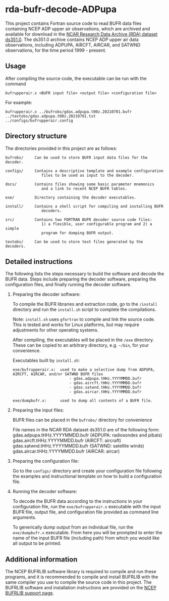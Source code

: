 # rda-bufr-decode-ADPupa

This project contains Fortran source code to read BUFR data files containing
NCEP ADP upper air observations, which are archived and available for download
in the [NCAR Research Data Archive (RDA) dataset ds351.0](https://rda.ucar.edu/datasets/ds351.0/).
The ds351.0 archive contains NCEP ADP upper air data observations, including 
ADPUPA, AIRCFT, AIRCAR, and SATWND observations, for the time period 1999 - present.

## Usage
After compiling the source code, the executable can be run with the command
```
bufrupperair.x <BUFR input file> <output file> <configuration file>
```
For example:
```
bufrupperair.x ../bufrobs/gdas.adpupa.t00z.20210701.bufr ../textobs/gdas.adpupa.t00z.20210701.txt ../configs/bufrupperair.config
```
## Directory structure
The directories provided in this project are as follows:
```
bufrobs/     Can be used to store BUFR input data files for the decoder.

configs/     Contains a descriptive template and example configuration
                files to be used as input to the decoder.

docs/        Contains files showing some basic parameter mnemonics
                and a link to recent NCEP BUFR tables.

exe/         Directory containing the decoder executables.

install/     Contains a shell script for compiling and installing BUFR
                decoders.

src/         Contains two FORTRAN BUFR decoder source code files:
                1) a flexible, user configurable program and 2) a simple
                program for dumping BUFR output.

textobs/     Can be used to store text files generated by the decoders.
```
## Detailed instructions
The following lists the steps necessary to build the software and
decode the BUFR data. Steps include preparing the decoder software, preparing 
the configuration files, and finally running the decoder software.

1.  Preparing the decoder software:

    To compile the BUFR libraries and extraction code, go to the `/install`
    directory and run the `install.sh` script to complete the compilations.  

    Note: `install.sh` uses `gfortran` to compile and link the source code.  This 
    is tested and works for Linux platforms, but may require adjustments for 
    other operating systems.

    After compiling, the executables will be placed in the
    `/exe` directory.  These can be copied to an arbitrary directory,
    e.g. `~/bin`, for your convenience.

    Executables built by `install.sh`:
    ```
    exe/bufrupperair.x:  used to make a selective dump from ADPUPA, AIRCFT, AIRCAR, and/or SATWND BUFR files
                             - gdas.adpupa.tHHz.YYYYMMDD.bufr
                             - gdas.aircft.tHHz.YYYYMMDD.bufr
                             - gdas.satwnd.tHHz.YYYYMMDD.bufr
                             - gdas.aircar.tHHz.YYYYMMDD.bufr 

    exe/dumpbufr.x:      used to dump all contents of a BUFR file.
    ```

2.  Preparing the input files:

    BUFR files can be placed in the `bufrobs/` directory for convenience
    
    File names in the NCAR RDA dataset ds351.0 are of the following form:
          gdas.adpupa.tHHz.YYYYMMDD.bufr          (ADPUPA: radiosondes and pibals)
          gdas.aircft.tHHz.YYYYMMDD.bufr          (AIRCFT: aircraft) 
          gdas.satwnd.tHHz.YYYYMMDD.bufr          (SATWND: satellite winds)
          gdas.aircar.tHHz.YYYYMMDD.bufr          (AIRCAR: aircar)
        
3.  Preparing the configuration file:
 
    Go to the `configs/` directory and create your configuration file following 
    the examples and instructional template on how to build a configuration file.
    
4.  Running the decoder software:

    To decode the BUFR data according to the instructions in your configuration file,
    run the `exe/bufrupperair.x` executable with the input BUFR file, output file, and 
    configuration file provided as command line arguments.

    To generically dump output from an individual file, run the `exe/dumpbufr.x` 
    executable.  From here you will be prompted to enter the name of the input
    BUFR file (including path) from which you would like all output to be printed. 

## Additional information

The NCEP BUFRLIB software library is required to compile and run these programs, and it 
is recommended to compile and install BUFRLIB with the same compiler you use to compile 
the source code in this project.  The BUFRLIB software and installation instructions are 
provided on the [NCEP BUFRLIB support page](https://emc.ncep.noaa.gov/emc/pages/infrastructure/bufrlib.php).
